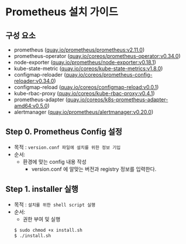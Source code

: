 
# Prometheus 설치 가이드

## 구성 요소
* prometheus ([quay.io/prometheus/prometheus:v2.11.0](https://quay.io/repository/prometheus/prometheus?tag=latest&tab=tags))
* prometheus-operator ([quay.io/coreos/prometheus-operator:v0.34.0](https://quay.io/repository/coreos/prometheus-operator?tag=latest&tab=tags))
* node-exporter ([quay.io/prometheus/node-exporter:v0.18.1](https://quay.io/repository/prometheus/node-exporter?tag=latest&tab=tags))
* kube-state-metric ([quay.io/coreos/kube-state-metrics:v1.8.0](https://quay.io/repository/coreos/kube-state-metrics?tag=latest&tab=tags))
* configmap-reloader ([quay.io/coreos/prometheus-config-reloader:v0.34.0](https://quay.io/repository/coreos/prometheus-config-reloader?tag=latest&tab=tags))
* configmap-reload ([quay.io/coreos/configmap-reload:v0.0.1](https://quay.io/repository/coreos/configmap-reload?tag=latest&tab=tags))
* kube-rbac-proxy ([quay.io/coreos/kube-rbac-proxy:v0.4.1](https://quay.io/repository/coreos/kube-rbac-proxy?tag=latest&tab=tags))
* prometheus-adapter ([quay.io/coreos/k8s-prometheus-adapter-amd64:v0.5.0](https://quay.io/repository/coreos/k8s-prometheus-adapter-amd64?tag=latest&tab=tags))
* alertmanager ([quay.io/prometheus/alertmanager:v0.20.0](https://quay.io/repository/prometheus/alertmanager?tag=latest&tab=tags))




## Step 0. Prometheus Config 설정
* 목적 : `version.conf 파일에 설치를 위한 정보 기입`
* 순서: 
	* 환경에 맞는 config 내용 작성
		* version.conf 에 알맞는 버전과 registry 정보를 입력한다.
	
## Step 1. installer 실행
* 목적 : `설치를 위한 shell script 실행`
* 순서: 
	* 권한 부여 및 실행
	``` bash
	$ sudo chmod +x install.sh
	$ ./install.sh
	```


